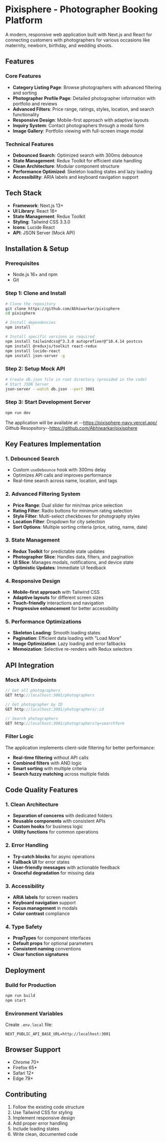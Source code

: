 # Pixisphere - Photographer Booking Platform

A modern, responsive web application built with Next.js and React for connecting customers with photographers for various occasions like maternity, newborn, birthday, and wedding shoots.

## Features

### Core Features
- **Category Listing Page**: Browse photographers with advanced filtering and sorting
- **Photographer Profile Page**: Detailed photographer information with portfolio and reviews
- **Advanced Filters**: Price range, ratings, styles, location, and search functionality
- **Responsive Design**: Mobile-first approach with adaptive layouts
- **Inquiry System**: Contact photographers through a modal form
- **Image Gallery**: Portfolio viewing with full-screen image modal

### Technical Features
- **Debounced Search**: Optimized search with 300ms debounce
- **State Management**: Redux Toolkit for efficient state handling
- **Clean Architecture**: Modular component structure
- **Performance Optimized**: Skeleton loading states and lazy loading
- **Accessibility**: ARIA labels and keyboard navigation support

## Tech Stack

- **Framework**: Next.js 13+
- **UI Library**: React 18+
- **State Management**: Redux Toolkit
- **Styling**: Tailwind CSS 3.3.0
- **Icons**: Lucide React
- **API**: JSON Server (Mock API)

## Installation & Setup

### Prerequisites
- Node.js 16+ and npm
- Git

### Step 1: Clone and Install
```bash
# Clone the repository
git clone https://github.com/Abhiwarkar/pixisphere
cd pixisphere

# Install dependencies
npm install

# Install specific versions as required
npm install tailwindcss@^3.3.0 autoprefixer@^10.4.14 postcss
npm install @reduxjs/toolkit react-redux
npm install lucide-react
npm install json-server -g
```

### Step 2: Setup Mock API
```bash
# Create db.json file in root directory (provided in the code)
# Start JSON Server
json-server --watch db.json --port 3001
```

### Step 3: Start Development Server
```bash
npm run dev
```

The application will be available at --https://pixisphere-navy.vercel.app/
Github Resopsitory--https://github.com/Abhiwarkar/pixisphere



## Key Features Implementation

### 1. Debounced Search
- Custom `useDebounce` hook with 300ms delay
- Optimizes API calls and improves performance
- Real-time search across name, location, and tags

### 2. Advanced Filtering System
- **Price Range**: Dual slider for min/max price selection
- **Rating Filter**: Radio buttons for minimum rating selection
- **Style Filter**: Multi-select checkboxes for photography styles
- **Location Filter**: Dropdown for city selection
- **Sort Options**: Multiple sorting criteria (price, rating, name, date)

### 3. State Management
- **Redux Toolkit** for predictable state updates
- **Photographer Slice**: Handles data, filters, and pagination
- **UI Slice**: Manages modals, notifications, and device state
- **Optimistic Updates**: Immediate UI feedback

### 4. Responsive Design
- **Mobile-first approach** with Tailwind CSS
- **Adaptive layouts** for different screen sizes
- **Touch-friendly** interactions and navigation
- **Progressive enhancement** for better accessibility

### 5. Performance Optimizations
- **Skeleton Loading**: Smooth loading states
- **Pagination**: Efficient data loading with "Load More"
- **Image Optimization**: Lazy loading and error fallbacks
- **Memoization**: Selective re-renders with Redux selectors

## API Integration

### Mock API Endpoints
```javascript
// Get all photographers
GET http://localhost:3001/photographers

// Get photographer by ID
GET http://localhost:3001/photographers/:id

// Search photographers
GET http://localhost:3001/photographers?q=searchTerm
```

### Filter Logic
The application implements client-side filtering for better performance:
- **Real-time filtering** without API calls
- **Combined filters** with AND logic
- **Smart sorting** with multiple criteria
- **Search fuzzy matching** across multiple fields

## Code Quality Features

### 1. Clean Architecture
- **Separation of concerns** with dedicated folders
- **Reusable components** with consistent APIs
- **Custom hooks** for business logic
- **Utility functions** for common operations

### 2. Error Handling
- **Try-catch blocks** for async operations
- **Fallback UI** for error states
- **User-friendly messages** with actionable feedback
- **Graceful degradation** for missing data

### 3. Accessibility
- **ARIA labels** for screen readers
- **Keyboard navigation** support
- **Focus management** in modals
- **Color contrast** compliance

### 4. Type Safety
- **PropTypes** for component interfaces
- **Default props** for optional parameters
- **Consistent naming** conventions
- **Clear function signatures**

## Deployment

### Build for Production
```bash
npm run build
npm start
```

### Environment Variables
Create `.env.local` file:
```env
NEXT_PUBLIC_API_BASE_URL=http://localhost:3001
```

## Browser Support
- Chrome 70+
- Firefox 65+
- Safari 12+
- Edge 79+

## Contributing

1. Follow the existing code structure
2. Use Tailwind CSS for styling
3. Implement responsive design
4. Add proper error handling
5. Include loading states
6. Write clean, documented code

